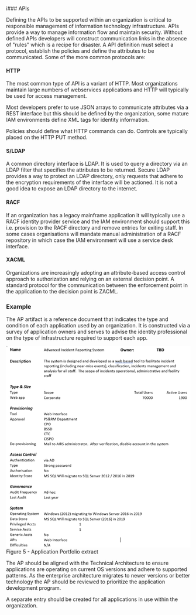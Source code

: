 i### APIs

Defining the APIs to be supported within an organization is critical to
responsible management of information technology infrastructure. APIs
provide a way to manage information flow and maintain security. Without
defined APIs developers will construct communication links in the
absence of "rules" which is a recipe for disaster. A API definition must
select a protocol, establish the policies and define the attributes to
be communicated. Some of the more common protocols are:

#### HTTP

The most common type of API is a variant of HTTP. Most organizations
maintain large numbers of webservices applications and HTTP will
typically be used for access management.

Most developers prefer to use JSON arrays to communicate attributes via
a REST interface but this should be defined by the organization, some
mature IAM environments define XML tags for identity information.

Policies should define what HTTP commands can do. Controls are typically
placed on the HTTP PUT method.

#### S/LDAP

A common directory interface is LDAP. It is used to query a directory
via an LDAP filter that specifies the attributes to be returned. Secure
LDAP provides a way to protect an LDAP directory, only requests that
adhere to the encryption requirements of the interface will be actioned.
It is not a good idea to expose an LDAP directory to the internet.

#### RACF

If an organization has a legacy mainframe application it will typically
use a RACF identity provider service and the IAM environment should
support this i.e. provision to the RACF directory and remove entries for
exiting staff. In some cases organisations will mandate manual
administration of a RACF repository in which case the IAM environment
will use a service desk interface.

#### XACML

Organizations are increasingly adopting an attribute-based access
control approach to authorization and relying on an external decision
point. A standard protocol for the communication between the enforcement
point in the application to the decision point is ZACML.

### Example

The AP artifact is a reference document that indicates the type and
condition of each application used by an organization. It is constructed
via a survey of application owners and serves to advise the identity
professional on the type of infrastructure required to support each app.

![Application Portfolio extract](Figure5.png)
Figure 5 - Application Portfolio extract

The AP should be aligned with the Technical Architecture to ensure
applications are operating on current OS versions and adhere to
supported patterns. As the enterprise architecture migrates to newer
versions or better technology the AP should be reviewed to prioritize
the application development program.

A separate entry should be created for all applications in use within
the organization.
